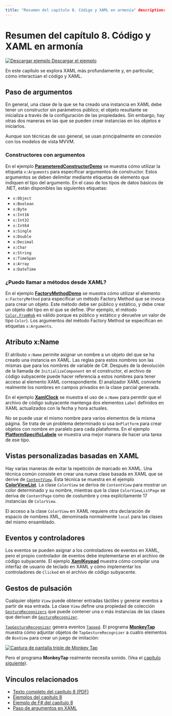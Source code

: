 ```yaml
---
title: "Resumen del capítulo 8. Código y XAML en armonía" description: "Creación de aplicaciones móviles con Xamarin.Forms: Resumen del capítulo 8. Código y XAML en armonía" ms.prod: xamarin ms.technology: xamarin-forms ms.assetid: 5970DEEB-1FC9-4F78-B4F6-D403E16D22ED author: davidbritch ms.author: dabritch ms.date: 07/19/2018 no-loc: [Xamarin.Forms, Xamarin.Essentials]
---
```


# <a name="summary-of-chapter-8-code-and-xaml-in-harmony"></a>Resumen del capítulo 8. Código y XAML en armonía

[![Descargar ejemplo](~/media/shared/download.png) Descargar el ejemplo](https://github.com/xamarin/xamarin-forms-book-samples/tree/master/Chapter08)

En este capítulo se explora XAML más profundamente y, en particular, cómo interactúan el código y XAML.

## <a name="passing-arguments"></a>Paso de argumentos

En general, una clase de la que se ha creado una instancia en XAML debe tener un constructor sin parámetros público; el objeto resultante se inicializa a través de la configuración de las propiedades. Sin embargo, hay otras dos maneras en las que se pueden crear instancias en los objetos e iniciarlos.

Aunque son técnicas de uso general, se usan principalmente en conexión con los modelos de vista MVVM.

### <a name="constructors-with-arguments"></a>Constructores con argumentos

En el ejemplo [**ParameteredConstructorDemo**](https://github.com/xamarin/xamarin-forms-book-samples/tree/master/Chapter08/ParameteredConstructorDemo) se muestra cómo utilizar la etiqueta `x:Arguments` para especificar argumentos de constructor. Estos argumentos se deben delimitar mediante etiquetas de elemento que indiquen el tipo del argumento. En el caso de los tipos de datos básicos de .NET, están disponibles las siguientes etiquetas:

- `x:Object`
- `x:Boolean`
- `x:Byte`
- `x:Int16`
- `x:Int32`
- `x:Int64`
- `x:Single`
- `x:Double`
- `x:Decimal`
- `x:Char`
- `x:String`
- `x:TimeSpan`
- `x:Array`
- `x:DateTime`

### <a name="can-i-call-methods-from-xaml"></a>¿Puedo llamar a métodos desde XAML?

En el ejemplo [**FactoryMethodDemo**](https://github.com/xamarin/xamarin-forms-book-samples/tree/master/Chapter08/FactoryMethodDemo) se muestra cómo utilizar el elemento `x:FactoryMethod` para especificar un método Factory Method que se invoca para crear un objeto. Este método debe ser público y estático, y debe crear un objeto del tipo en el que se define. (Por ejemplo, el método [`Color.FromRgb`](xref:Xamarin.Forms.Color.FromRgb(System.Double,System.Double,System.Double)) es válido porque es público y estático y devuelve un valor de tipo `Color`). Los argumentos del método Factory Method se especifican en etiquetas `x:Arguments`.

## <a name="the-xname-attribute"></a>Atributo x:Name

El atributo `x:Name` permite asignar un nombre a un objeto del que se ha creado una instancia en XAML. Las reglas para estos nombres son las mismas que para los nombres de variable de C#. Después de la devolución de la llamada de `InitializeComponent` en el constructor, el archivo de código subyacente puede hacer referencia a estos nombres para tener acceso al elemento XAML correspondiente. El analizador XAML convierte realmente los nombres en campos privados en la clase parcial generada.

En el ejemplo [**XamlClock**](https://github.com/xamarin/xamarin-forms-book-samples/tree/master/Chapter08/XamlClock) se muestra el uso de `x:Name` para permitir que el archivo de código subyacente mantenga dos elementos `Label` definidos en XAML actualizados con la fecha y hora actuales.

No se puede usar el mismo nombre para varios elementos de la misma página. Se trata de un problema determinado si usa `OnPlatform` para crear objetos con nombre en paralelo para cada plataforma. En el ejemplo [**PlatformSpecificLabele**](https://github.com/xamarin/xamarin-forms-book-samples/tree/master/Chapter08/PlatformSpecificLabels) se muestra una mejor manera de hacer una tarea de ese tipo.

## <a name="custom-xaml-based-views"></a>Vistas personalizadas basadas en XAML

Hay varias maneras de evitar la repetición de marcado en XAML. Una técnica común consiste en crear una nueva clase basada en XAML que se derive de [`ContentView`](xref:Xamarin.Forms.ContentView). Esta técnica se muestra en el ejemplo [**ColorViewList**](https://github.com/xamarin/xamarin-forms-book-samples/tree/master/Chapter08/ColorViewList). La clase `ColorView` se deriva de `ContentView` para mostrar un color determinado y su nombre, mientras que la clase `ColorViewListPage` se deriva de `ContentPage` como de costumbre y crea explícitamente 17 instancias de `ColorView`.

El acceso a la clase `ColorView` en XAML requiere otra declaración de espacio de nombres XML, denominada normalmente `local` para las clases del mismo ensamblado.

## <a name="events-and-handlers"></a>Eventos y controladores

Los eventos se pueden asignar a los controladores de eventos en XAML, pero el propio controlador de eventos debe implementarse en el archivo de código subyacente. El ejemplo [**XamlKeypad**](https://github.com/xamarin/xamarin-forms-book-samples/tree/master/Chapter08/XamlKeypad) muestra cómo compilar una interfaz de usuario de teclado en XAML y cómo implementar los controladores de `Clicked` en el archivo de código subyacente.

## <a name="tap-gestures"></a>Gestos de pulsación

Cualquier objeto `View` puede obtener entradas táctiles y generar eventos a partir de esa entrada. La clase `View` define una propiedad de colección [`GestureRecognizers`](xref:Xamarin.Forms.View.GestureRecognizers) que puede contener una o más instancias de las clases que derivan de [`GestureRecognizer`](xref:Xamarin.Forms.GestureRecognizer).

[`TapGestureRecognizer`](xref:Xamarin.Forms.TapGestureRecognizer) genera eventos [`Tapped`](xref:Xamarin.Forms.TapGestureRecognizer.Tapped). El programa [**MonkeyTap**](https://github.com/xamarin/xamarin-forms-book-samples/tree/master/Chapter08/MonkeyTap) muestra cómo adjuntar objetos de `TapGestureRecognizer` a cuatro elementos de `BoxView` para crear un juego de imitación:

[![Captura de pantalla triple de Monkey Tap](images/ch08fg07-small.png "Juego de imitación")](images/ch08fg07-large.png#lightbox "Juego de imitación")

Pero el programa **MonkeyTap** realmente necesita sonido. (Vea el [capítulo siguiente](chapter09.md)).

## <a name="related-links"></a>Vínculos relacionados

- [Texto completo del capítulo 8 (PDF)](https://download.xamarin.com/developer/xamarin-forms-book/XamarinFormsBook-Ch08-Apr2016.pdf)
- [Ejemplos del capítulo 8](https://github.com/xamarin/xamarin-forms-book-samples/tree/master/Chapter08)
- [Ejemplo de F# del capítulo 8](https://github.com/xamarin/xamarin-forms-book-samples/tree/master/Chapter08/FS/XamlKeypad)
- [Paso de argumentos en XAML](~/xamarin-forms/xaml/passing-arguments.md)
